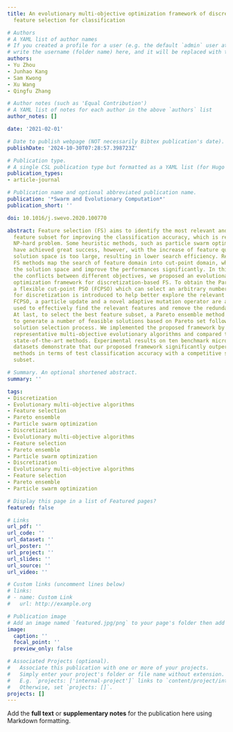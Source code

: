 ```yaml
---
title: An evolutionary multi-objective optimization framework of discretization-based
  feature selection for classification

# Authors
# A YAML list of author names
# If you created a profile for a user (e.g. the default `admin` user at `content/authors/admin/`), 
# write the username (folder name) here, and it will be replaced with their full name and linked to their profile.
authors:
- Yu Zhou
- Junhao Kang
- Sam Kwong
- Xu Wang
- Qingfu Zhang

# Author notes (such as 'Equal Contribution')
# A YAML list of notes for each author in the above `authors` list
author_notes: []

date: '2021-02-01'

# Date to publish webpage (NOT necessarily Bibtex publication's date).
publishDate: '2024-10-30T07:28:57.398723Z'

# Publication type.
# A single CSL publication type but formatted as a YAML list (for Hugo requirements).
publication_types:
- article-journal

# Publication name and optional abbreviated publication name.
publication: '*Swarm and Evolutionary Computation*'
publication_short: ''

doi: 10.1016/j.swevo.2020.100770

abstract: Feature selection (FS) aims to identify the most relevant and non-redundant
  feature subset for improving the classification accuracy, which is regarded as a
  NP-hard problem. Some heuristic methods, such as particle swarm optimization (PSO)
  have achieved great success, however, with the increase of feature quantity, the
  solution space is too large, resulting in lower search efficiency. Recent discretization-based
  FS methods map the search of feature domain into cut-point domain, which shrinks
  the solution space and improve the performances significantly. In this paper, considering
  the conflicts between different objectives, we proposed an evolutionary multi-objective
  optimization framework for discretization-based FS. To obtain the Pareto solutions,
  a flexible cut-point PSO (FCPSO) which can select an arbitrary number of cut-points
  for discretization is introduced to help better explore the relevant features. In
  FCPSO, a particle update and a novel adaptive mutation operator are alternatively
  used to effectively find the relevant features and remove the redundant features.
  At last, to select the best feature subset, a Pareto ensemble method is designed
  to generate a number of feasible solutions based on Pareto set followed by a hierarchical
  solution selection process. We implemented the proposed framework by using three
  representative multi-objective evolutionary algorithms and compared them with some
  state-of-the-art methods. Experimental results on ten benchmark microarray gene
  datasets demonstrate that our proposed framework significantly outperforms other
  methods in terms of test classification accuracy with a competitive size of feature
  subset.

# Summary. An optional shortened abstract.
summary: ''

tags:
- Discretization
- Evolutionary multi-objective algorithms
- Feature selection
- Pareto ensemble
- Particle swarm optimization
- Discretization
- Evolutionary multi-objective algorithms
- Feature selection
- Pareto ensemble
- Particle swarm optimization
- Discretization
- Evolutionary multi-objective algorithms
- Feature selection
- Pareto ensemble
- Particle swarm optimization

# Display this page in a list of Featured pages?
featured: false

# Links
url_pdf: ''
url_code: ''
url_dataset: ''
url_poster: ''
url_project: ''
url_slides: ''
url_source: ''
url_video: ''

# Custom links (uncomment lines below)
# links:
# - name: Custom Link
#   url: http://example.org

# Publication image
# Add an image named `featured.jpg/png` to your page's folder then add a caption below.
image:
  caption: ''
  focal_point: ''
  preview_only: false

# Associated Projects (optional).
#   Associate this publication with one or more of your projects.
#   Simply enter your project's folder or file name without extension.
#   E.g. `projects: ['internal-project']` links to `content/project/internal-project/index.md`.
#   Otherwise, set `projects: []`.
projects: []
---
```


Add the **full text** or **supplementary notes** for the publication here using Markdown formatting.
